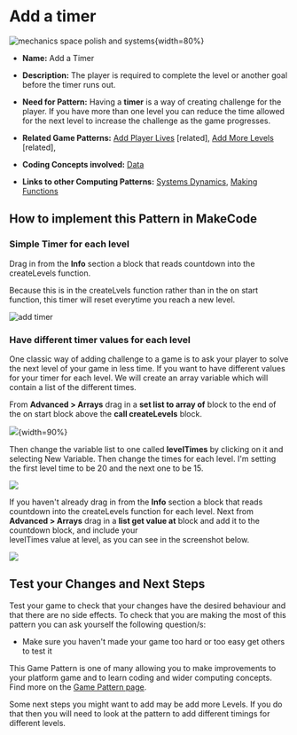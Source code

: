 # Add a timer

![mechanics space polish and systems](https://raw.githubusercontent.com/mickfuzz/getting-started-making-a-platformer-test1/master/images/patterns/game-mechanics_timer.png){width=80%}

* **Name:** Add a Timer

* **Description:** The player is required to complete the level or another goal before the timer runs out.

* **Need for Pattern:** Having a **timer** is a way of creating challenge for the player. If you have more than one
level you can reduce the time allowed for the next level to increase the challenge as the game progresses.

* **Related Game Patterns:** [Add Player Lives](addLives) [related], [Add More Levels](addLevels) [related],  

* **Coding Concepts involved:** [Data](codingConcepts#data)

* **Links to other Computing Patterns:** [Systems Dynamics](learningDimensions#systems-dynamics), [Making Functions](learningDimensions#systems-dynamics)


## How to implement this Pattern in MakeCode

### Simple Timer for each level

Drag in from the **Info** section a block that reads countdown into the createLevels function.

Because this is in the createLvels function rather than in the on start function, this timer will reset everytime you reach a new level.

![add timer](https://raw.githubusercontent.com/mickfuzz/getting-started-making-a-platformer-test1/master/images/addTimer1.png)

### Have different timer values for each level

One classic way of adding challenge to a game is to ask your player to solve the next level of your game in less time. If you want to have different values for your timer for each level. We will create an array variable which will contain a list of the different times.

From **Advanced > Arrays** drag in a **set list to array of** block to the end of the on start block above the **call createLevels** block.

![](https://raw.githubusercontent.com/mickfuzz/getting-started-making-a-platformer-test1/master/images/addTimer2.png){width=90%}

Then change the variable list to one called **levelTimes** by clicking on it and selecting New Variable. Then change the times for each level. I'm setting the first level time to be 20 and the next one to be 15.

![](https://raw.githubusercontent.com/mickfuzz/getting-started-making-a-platformer-test1/master/images/addTimer3.png)


If you haven't already drag in from the **Info** section a block that reads countdown into the createLevels function for each level.
Next from **Advanced > Arrays** drag in a **list get value at** block and add it to the countdown block, and include your  
levelTimes value at level, as you can see in the screenshot below.

![](https://raw.githubusercontent.com/mickfuzz/getting-started-making-a-platformer-test1/master/images/addTimer4.png)


## Test your Changes and Next Steps

Test your game to check that your changes have the desired behaviour and that there are no side effects.
To check that you are making the most of this pattern you can ask yourself the following question/s:

* Make sure you haven't made your game too hard or too easy get others to test it

This Game Pattern is one of many allowing you to make improvements to your platform game and to learn coding and wider computing concepts.
Find more on the [Game Pattern page](gamePatterns.md).

Some next steps you might want to add may be add more Levels. If you do that then you will need to look at the pattern to add
different timings for different levels.
